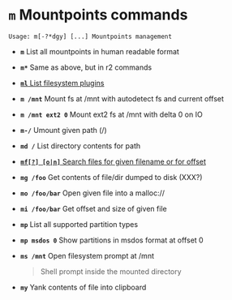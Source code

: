 <!-- TITLE: m -->

#  **`m`** Mountpoints commands


```text
Usage: m[-?*dgy] [...] Mountpoints management
```


- **`m`** List all mountpoints in human readable format
- **`m*`** Same as above, but in r2 commands

- [ **`ml`** List filesystem plugins](/options/m/ml)

- **`m /mnt`** Mount fs at /mnt with autodetect fs and current offset
- **`m /mnt ext2 0`** Mount ext2 fs at /mnt with delta 0 on IO
- **`m-/`** Umount given path (/)
- **`md /`** List directory contents for path

- [ **`mf[?] [o|n]`** Search files for given filename or for offset](/options/m/mf)

- **`mg /foo`** Get contents of file/dir dumped to disk (XXX?)
- **`mo /foo/bar`** Open given file into a malloc://
- **`mi /foo/bar`** Get offset and size of given file
- **`mp`** List all supported partition types
- **`mp msdos 0`** Show partitions in msdos format at offset 0
- **`ms /mnt`** Open filesystem prompt at /mnt
  > Shell prompt inside the mounted directory
- **`my`** Yank contents of file into clipboard

<p hidden>m- md mg mo mi mp ms my</p>